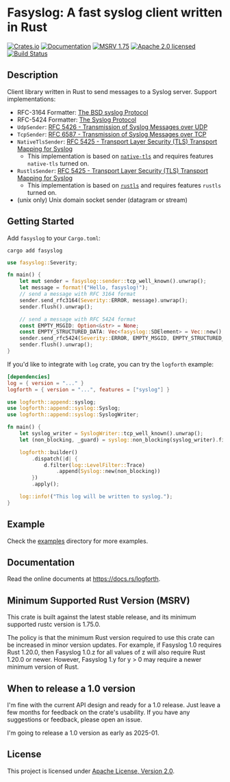 # Fasyslog: A fast syslog client written in Rust

[![Crates.io][crates-badge]][crates-url]
[![Documentation][docs-badge]][docs-url]
[![MSRV 1.75][msrv-badge]](https://www.whatrustisit.com)
[![Apache 2.0 licensed][license-badge]][license-url]
[![Build Status][actions-badge]][actions-url]

[crates-badge]: https://img.shields.io/crates/v/fasyslog.svg
[crates-url]: https://crates.io/crates/fasyslog
[docs-badge]: https://docs.rs/fasyslog/badge.svg
[msrv-badge]: https://img.shields.io/badge/MSRV-1.75-green?logo=rust
[docs-url]: https://docs.rs/fasyslog
[license-badge]: https://img.shields.io/crates/l/fasyslog
[license-url]: LICENSE
[actions-badge]: https://github.com/fast/fasyslog/workflows/CI/badge.svg
[actions-url]:https://github.com/fast/fasyslog/actions?query=workflow%3ACI

## Description

Client library written in Rust to send messages to a Syslog server. Support implementations:

* RFC-3164 Formatter: [The BSD syslog Protocol](https://datatracker.ietf.org/doc/html/rfc3164)
* RFC-5424 Formatter: [The Syslog Protocol](https://datatracker.ietf.org/doc/html/rfc5424)
* `UdpSender`: [RFC 5426 - Transmission of Syslog Messages over UDP](https://datatracker.ietf.org/doc/html/rfc5426)
* `TcpSender`: [RFC 6587 - Transmission of Syslog Messages over TCP](https://datatracker.ietf.org/doc/html/rfc6587)
* `NativeTlsSender`: [RFC 5425 - Transport Layer Security (TLS) Transport Mapping for Syslog](https://datatracker.ietf.org/doc/html/rfc5425)
  * This implementation is based on [`native-tls`](https://crates.io/crates/native-tls) and requires features `native-tls` turned on.
* `RustlsSender`: [RFC 5425 - Transport Layer Security (TLS) Transport Mapping for Syslog](https://datatracker.ietf.org/doc/html/rfc5425)
    * This implementation is based on [`rustls`](https://crates.io/crates/rustls) and requires features `rustls` turned on.
* (unix only) Unix domain socket sender (datagram or stream)

## Getting Started

Add `fasyslog` to your `Cargo.toml`:

```shell
cargo add fasyslog
```

```rust
use fasyslog::Severity;

fn main() {
    let mut sender = fasyslog::sender::tcp_well_known().unwrap();
    let message = format!("Hello, fasyslog!");
    // send a message with RFC 3164 format
    sender.send_rfc3164(Severity::ERROR, message).unwrap();
    sender.flush().unwrap();

    // send a message with RFC 5424 format
    const EMPTY_MSGID: Option<&str> = None;
    const EMPTY_STRUCTURED_DATA: Vec<fasyslog::SDElement> = Vec::new();
    sender.send_rfc5424(Severity::ERROR, EMPTY_MSGID, EMPTY_STRUCTURED_DATA, message).unwrap();
    sender.flush().unwrap();
}
```

If you'd like to integrate with `log` crate, you can try the `logforth` example:

```toml
[dependencies]
log = { version = "..." }
logforth = { version = "...", features = ["syslog"] }
```

```rust
use logforth::append::syslog;
use logforth::append::syslog::Syslog;
use logforth::append::syslog::SyslogWriter;

fn main() {
    let syslog_writer = SyslogWriter::tcp_well_known().unwrap();
    let (non_blocking, _guard) = syslog::non_blocking(syslog_writer).finish();

    logforth::builder()
        .dispatch(|d| {
            d.filter(log::LevelFilter::Trace)
                .append(Syslog::new(non_blocking))
        })
        .apply();

    log::info!("This log will be written to syslog.");
}
```

## Example

Check the [examples](examples) directory for more examples.

## Documentation

Read the online documents at https://docs.rs/logforth.

## Minimum Supported Rust Version (MSRV)

This crate is built against the latest stable release, and its minimum supported rustc version is 1.75.0.

The policy is that the minimum Rust version required to use this crate can be increased in minor version updates. For example, if Fasyslog 1.0 requires Rust 1.20.0, then Fasyslog 1.0.z for all values of z will also require Rust 1.20.0 or newer. However, Fasyslog 1.y for y > 0 may require a newer minimum version of Rust.

## When to release a 1.0 version

I'm fine with the current API design and ready for a 1.0 release. Just leave a few months for feedback on the crate's usability. If you have any suggestions or feedback, please open an issue.

I'm going to release a 1.0 version as early as 2025-01.

## License

This project is licensed under [Apache License, Version 2.0](LICENSE).
